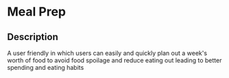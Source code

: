 # Meal Prep

## Description

A user friendly in which users can easily and quickly plan out a week's worth of food to avoid food spoilage and reduce eating out leading to better spending and eating habits
